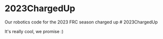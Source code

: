 # 2023ChargedUp
Our robotics code for the 2023 FRC season charged up
#   2 0 2 3 C h a r g e d U p 
 
 


It's really cool, we promise :)